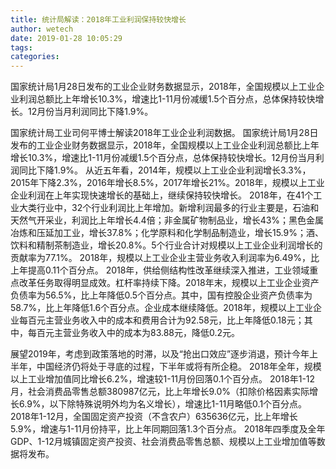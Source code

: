 ```yaml
---
title: 统计局解读：2018年工业利润保持较快增长
author: wetech
date: 2019-01-28 10:05:29
tags: 
categories: 
---
```

国家统计局1月28日发布的工业企业财务数据显示，2018年，全国规模以上工业企业利润总额比上年增长10.3%，增速比1-11月份减缓1.5个百分点，总体保持较快增长。12月份当月利润同比下降1.9%。
<!-- more -->
国家统计局工业司何平博士解读2018年工业企业利润数据。
国家统计局1月28日发布的工业企业财务数据显示，2018年，全国规模以上工业企业利润总额比上年增长10.3%，增速比1-11月份减缓1.5个百分点，总体保持较快增长。12月份当月利润同比下降1.9%。
从近五年看，2014年，规模以上工业企业利润增长3.3%，2015年下降2.3%，2016年增长8.5%，2017年增长21%。2018年，规模以上工业企业利润在上年实现快速增长的基础上，继续保持较快增长。
2018年，在41个工业大类行业中，32个行业利润比上年增加。新增利润最多的行业主要是，石油和天然气开采业，利润比上年增长4.4倍；非金属矿物制品业，增长43%；黑色金属冶炼和压延加工业，增长37.8%；化学原料和化学制品制造业，增长15.9%；酒、饮料和精制茶制造业，增长20.8%。5个行业合计对规模以上工业企业利润增长的贡献率为77.1%。
2018年，规模以上工业企业主营业务收入利润率为6.49%，比上年提高0.11个百分点。
2018年，供给侧结构性改革继续深入推进，工业领域重点改革任务取得明显成效。杠杆率持续下降。2018年末，规模以上工业企业资产负债率为56.5%，比上年降低0.5个百分点。其中，国有控股企业资产负债率为58.7%，比上年降低1.6个百分点。企业成本继续降低。2018年，规模以上工业企业每百元主营业务收入中的成本和费用合计为92.58元，比上年降低0.18元；其中，每百元主营业务收入中的成本为83.88元，降低0.2元。
 
 
展望2019年，考虑到政策落地的时滞，以及“抢出口效应”逐步消退，预计今年上半年，中国经济仍将处于寻底的过程，下半年或将有所企稳。
2018年全年，规模以上工业增加值同比增长6.2%，增速较1-11月份回落0.1个百分点。
2018年1-12月，社会消费品零售总额380987亿元，比上年增长9.0%（扣除价格因素实际增长6.9%，以下除特殊说明外均为名义增长），增速比1-11月略低0.1个百分点。
2018年1-12月，全国固定资产投资（不含农户）635636亿元，比上年增长5.9%，增速与1-11月份持平，比上年同期回落1.3个百分点。
2018年四季度及全年GDP、1-12月城镇固定资产投资、社会消费品零售总额、规模以上工业增加值等数据将发布。
